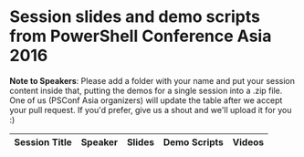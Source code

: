 # Session slides and demo scripts from PowerShell Conference Asia 2016

**Note to Speakers**: Please add a folder with your name and put your session content inside that, putting the demos for a single session into a .zip file. One of us (PSConf Asia organizers) will update the table after we accept your pull request. If you'd prefer, give us a shout and we'll upload it for you :)

| Session Title  | Speaker | Slides | Demo Scripts | Videos |
| ------------- | ------------- | ------------- | ------------- | ------------- |
